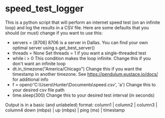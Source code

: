 # speed_test_logger
This is a python script that will perform an internet speed test (on an infinite loop) and log the results in a CSV file.
Here are some defaults that you should (or must) change if you want to use this:
* servers = [8706]
  8706 is a server in Dallas. You can find your own optimal server using s.get_best_server()
* threads = None
  Set threads = 1 if you want a single-threaded test
* while i > 0
  This condition makes the loop infinite. Change this if you don't want an infinite loop
* dt.in_timezone("America/Chicago")
  Change this if you want the timestamp in another timezone. See https://pendulum.eustace.io/docs/ for additional info
* f = open(r'C:\Users\Hunter\Documents\speed.csv', 'a')
  Change this to your desired csv file path
* time.sleep(300)
  Change this to your desired test interval (in seconds)

Output is in a basic (and unlabeled) format:
column1 | column2 | column3 | column4
down (mbps) | up (mbps) | ping (ms) | timestamp
